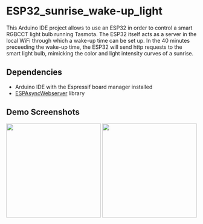 # ESP32_sunrise_wake-up_light
This Arduino IDE project allows to use an ESP32 in order to control a smart RGBCCT light bulb running Tasmota. The ESP32 itself acts as a server in the local WiFi through which a wake-up time can be set up. In the 40 minutes preceeding the wake-up time, the ESP32 will send http requests to the smart light bulb, mimicking the color and light intensity curves of a sunrise.

## Dependencies
* Arduino IDE with the Espressif board manager installed
* [ESPAsyncWebserver](https://github.com/me-no-dev/ESPAsyncWebServer) library

## Demo Screenshots
<p float="left">
<img src="https://user-images.githubusercontent.com/9755880/129462494-36ceb8ab-a022-463c-811f-c451ac36ab1a.jpeg" width="250">
<img src="https://user-images.githubusercontent.com/9755880/129462495-4b90eeb1-4fbe-45c0-b053-43a9a9513a6f.jpeg" width="250">
</p>
